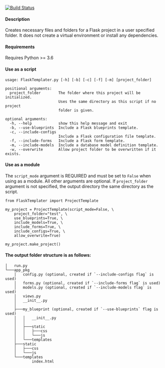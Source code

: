 [![Build Status](https://travis-ci.com/ATran31/flask-templater.svg?branch=master)](https://travis-ci.com/ATran31/flask-templater)

#### Description
Creates necessary files and folders for a Flask project in a user specified folder. It does not create a virtual environment or install any dependencies.

#### Requirements
Requires Python >= 3.6

#### Use as a script
```
usage: FlaskTemplater.py [-h] [-b] [-c] [-f] [-m] [project_folder]

positional arguments:
  project_folder        The folder where this project will be initialized.
                        Uses the same directory as this script if no project
                        folder is given.

optional arguments:
  -h, --help            show this help message and exit
  -b, --use-blueprints  Include a Flask blueprints template.
  -c, --include-configs
                        Include a Flask configuration file template.
  -f, --include-forms   Include a Flask form template.
  -m, --include-models  Include a database model definition template.
  -w, --overwrite       Allow project folder to be overwritten if it exists.
```
#### Use as a module
The `script_mode` argument is REQUIRED and must be set to `False` when using as a module. All other arguments are optional. If `project_folder` argument is not specified, the output directory the same directory as the script.

```
from FlaskTemplater import ProjectTemplate

my_project = ProjectTemplate(script_mode=False, \
    project_folder="test", \
    use_blueprints=True, \
    include_models=True, \
    include_forms=True, \
    include_configs=True, \
    allow_overwrite=True)

my_project.make_project()

```

#### The output folder structure is as follows:
```
│   run.py
└───app_pkg
    │   config.py (optional, created if `--include-configs flag` is used)
    │   forms.py (optional, created if `--include-forms flag` is used)
    │   models.py (optional, created if `--include-models flag` is used)
    │   views.py
    │   __init__.py
    │
    ├───my_blueprint (optional, created if `--use-blueprints` flag is used)
    │   │   __init__.py
    │   │
    │   ├───static
    │   │   ├───css
    │   │   └───js
    │   └───templates
    ├───static
    │   ├───css
    │   └───js
    └───templates
            index.html
```
